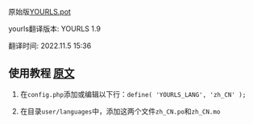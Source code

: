 原始版[YOURLS.pot](https://github.com/YOURLS/YOURLS.pot)

yourls翻译版本: YOURLS 1.9

翻译时间: 2022.11.5 15:36


## 使用教程 [原文](https://docs.yourls.org/guide/extend/languages.html#install-your-language)

1. 在`config.php`添加或编辑以下行：`define( 'YOURLS_LANG', 'zh_CN' );`

1. 在目录`user/languages`中，添加这两个文件`zh_CN.po`和`zh_CN.mo`


